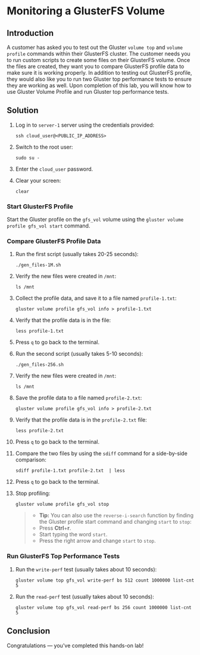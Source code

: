 # Monitoring a GlusterFS Volume

## Introduction

A customer has asked you to test out the Gluster `volume top` and `volume profile` commands within their GlusterFS cluster. The customer needs you to run custom scripts to create some files on their GlusterFS volume. Once the files are created, they want you to compare GlusterFS profile data to make sure it is working properly. In addition to testing out GlusterFS profile, they would also like you to run two Gluster top performance tests to ensure they are working as well. Upon completion of this lab, you will know how to use Gluster Volume Profile and run Gluster top performance tests.

## Solution

1. Log in to `server-1` server using the credentials provided:
   ```
   ssh cloud_user@<PUBLIC_IP_ADDRESS>
   ```

1. Switch to the root user:
   ```
   sudo su -
   ```

1. Enter the `cloud_user` password.

1. Clear your screen:
   ```
   clear
   ```

### Start GlusterFS Profile

Start the Gluster profile on the `gfs_vol` volume using the `gluster volume profile gfs_vol start` command.

### Compare GlusterFS Profile Data

1. Run the first script (usually takes 20-25 seconds):
   ```
   ./gen_files-1M.sh
   ```

1. Verify the new files were created in `/mnt`:
   ```
   ls /mnt
   ```

1. Collect the profile data, and save it to a file named `profile-1.txt`:
   ```
   gluster volume profile gfs_vol info > profile-1.txt
   ```

1. Verify that the profile data is in the file:
   ```
   less profile-1.txt
   ```

1. Press `q` to go back to the terminal.

1. Run the second script (usually takes 5-10 seconds):
   ```
   ./gen_files-256.sh
   ```

1. Verify the new files were created in `/mnt`:
   ```
   ls /mnt
   ```

1. Save the profile data to a file named `profile-2.txt`:
   ```
   gluster volume profile gfs_vol info > profile-2.txt
   ```

1. Verify that the profile data is in the `profile-2.txt` file:
   ```
   less profile-2.txt
   ```

1. Press `q` to go back to the terminal.

1. Compare the two files by using the `sdiff` command for a side-by-side comparison:
   ```
   sdiff profile-1.txt profile-2.txt  | less
   ```

1. Press `q` to go back to the terminal.

1. Stop profiling:
   ```
   gluster volume profile gfs_vol stop
   ```

     > - **Tip:** You can also use the `reverse-i-search` function by finding the Gluster profile start command and changing `start` to `stop`:
      > - Press **Ctrl**+**r**.
      > - Start typing the word `start`.
      > - Press the right arrow and change `start` to `stop`.


### Run GlusterFS Top Performance Tests

1. Run the `write-perf` test (usually takes about 10 seconds):
   ```
   gluster volume top gfs_vol write-perf bs 512 count 1000000 list-cnt 5
   ```

1. Run the `read-perf` test (usually takes about 10 seconds):
   ```
   gluster volume top gfs_vol read-perf bs 256 count 1000000 list-cnt 5
   ```

## Conclusion

Congratulations — you've completed this hands-on lab!
